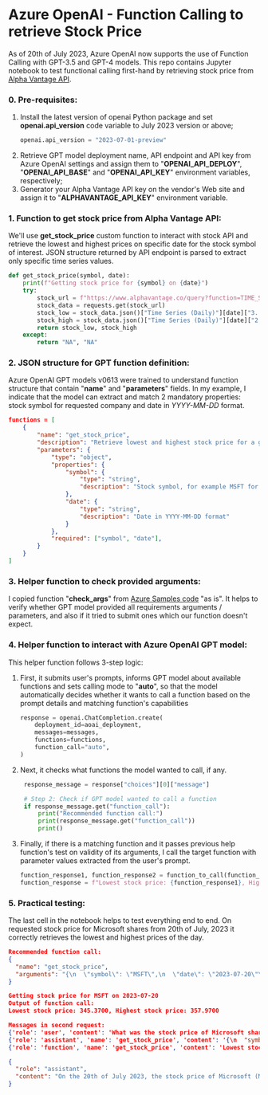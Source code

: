 # Azure OpenAI - Function Calling to retrieve Stock Price

As of 20th of July 2023, Azure OpenAI now supports the use of Function Calling with GPT-3.5 and GPT-4 models. This repo contains Jupyter notebook to test functional calling first-hand by retrieving stock price from [Alpha Vantage API](https://www.alphavantage.co/).

### 0. Pre-requisites:

1. Install the latest version of openai Python package and set **openai.api_version** code variable to July 2023 version or above;
    ``` Python
    openai.api_version = "2023-07-01-preview"
    ```
3. Retrieve GPT model deployment name, API endpoint and API key from Azure OpenAI settings and assign them to "**OPENAI_API_DEPLOY**", "**OPENAI_API_BASE**" and "**OPENAI_API_KEY**" environment variables, respectively;
4. Generator your Alpha Vantage API key on the vendor's Web site and assign it to "**ALPHAVANTAGE_API_KEY**" environment variable.

### 1. Function to get stock price from Alpha Vantage API:

We'll use **get_stock_price** custom function to interact with stock API and retrieve the lowest and highest prices on specific date for the stock symbol of interest. JSON structure returned by API endpoint is parsed to extract only specific time series values.
``` Python
def get_stock_price(symbol, date):
    print(f"Getting stock price for {symbol} on {date}")
    try:
        stock_url = f"https://www.alphavantage.co/query?function=TIME_SERIES_DAILY&symbol={symbol}&apikey={av_api_key}"
        stock_data = requests.get(stock_url)
        stock_low = stock_data.json()["Time Series (Daily)"][date]["3. low"]
        stock_high = stock_data.json()["Time Series (Daily)"][date]["2. high"]
        return stock_low, stock_high
    except:
        return "NA", "NA"
```

### 2. JSON structure for GPT function definition:

Azure OpenAI GPT models v0613 were trained to understand function structure that contain "**name**" and "**parameters**" fields. In my example, I indicate that the model can extract and match 2 mandatory properties: stock symbol for requested company and date in _YYYY-MM-DD_ format.

``` JSON
functions = [
    {
        "name": "get_stock_price",
        "description": "Retrieve lowest and highest stock price for a given stock symbol and date",
        "parameters": {
            "type": "object",
            "properties": {
                "symbol": {
                    "type": "string",
                    "description": "Stock symbol, for example MSFT for Microsoft"
                },
                "date": {
                    "type": "string",
                    "description": "Date in YYYY-MM-DD format"
                }
            },
            "required": ["symbol", "date"],
        }   
    }
]
```

### 3. Helper function to check provided arguments:

I copied function "**check_args**" from [Azure Samples code](https://github.com/Azure-Samples/openai/tree/main/Basic_Samples/Functions) "as is". It helps to verify whether GPT model provided all requirements arguments / parameters, and also if it tried to submit ones which our function doesn't expect.

### 4. Helper function to interact with Azure OpenAI GPT model:

This helper function follows 3-step logic:
1. First, it submits user's prompts, informs GPT model about available functions and sets calling mode to "**auto**", so that the model automatically decides whether it wants to call a function based on the prompt details and matching function's capabilities
    ``` Python
    response = openai.ChatCompletion.create(
        deployment_id=aoai_deployment,
        messages=messages,
        functions=functions,
        function_call="auto", 
    )
    ```
2. Next, it checks what functions the model wanted to call, if any.
   ``` Python
    response_message = response["choices"][0]["message"]

    # Step 2: Check if GPT model wanted to call a function
    if response_message.get("function_call"):
        print("Recommended function call:")
        print(response_message.get("function_call"))
        print()
   ```
3. Finally, if there is a matching function and it passes previous help function's test on validity of its arguments, I call the target function with parameter values extracted from the user's prompt.
   ``` Python
   function_response1, function_response2 = function_to_call(function_args["symbol"], function_args["date"])
   function_response = f"Lowest stock price: {function_response1}, Highest stock price: {function_response2}"
   ```
### 5. Practical testing:

The last cell in the notebook helps to test everything end to end. On requested stock price for Microsoft shares from 20th of July, 2023 it correctly retrieves the lowest and highest prices of the day.
``` JSON
Recommended function call:
{
  "name": "get_stock_price",
  "arguments": "{\n  \"symbol\": \"MSFT\",\n  \"date\": \"2023-07-20\"\n}"
}

Getting stock price for MSFT on 2023-07-20
Output of function call:
Lowest stock price: 345.3700, Highest stock price: 357.9700

Messages in second request:
{'role': 'user', 'content': 'What was the stock price of Microsoft shares on 20th of July 2023?'}
{'role': 'assistant', 'name': 'get_stock_price', 'content': '{\n  "symbol": "MSFT",\n  "date": "2023-07-20"\n}'}
{'role': 'function', 'name': 'get_stock_price', 'content': 'Lowest stock price: 345.3700, Highest stock price: 357.9700'}

{
  "role": "assistant",
  "content": "On the 20th of July 2023, the stock price of Microsoft (MSFT) had a low of $345.37 and a high of $357.97."
}
```
